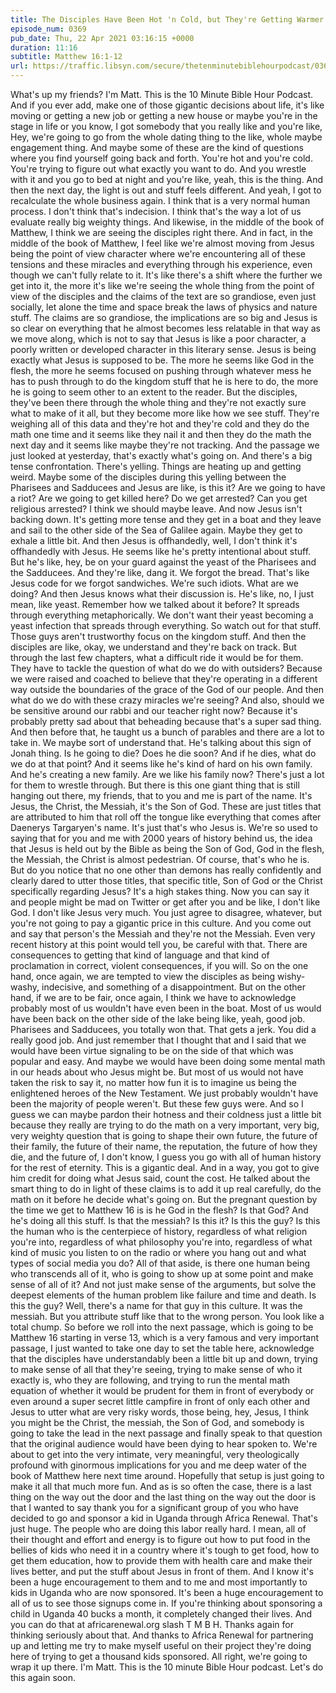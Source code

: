 ```yaml
---
title: The Disciples Have Been Hot 'n Cold, but They're Getting Warmer
episode_num: 0369
pub_date: Thu, 22 Apr 2021 03:16:15 +0000
duration: 11:16
subtitle: Matthew 16:1-12
url: https://traffic.libsyn.com/secure/thetenminutebiblehourpodcast/0369_-_The_Disciples_Have_Been_Hot_N_Cold_but_Theyre_Getting_Warmer.mp3
---
```


 What's up my friends? I'm Matt. This is the 10 Minute Bible Hour Podcast. And if you ever add, make one of those gigantic decisions about life, it's like moving or getting a new job or getting a new house or maybe you're in the stage in life or you know, I got somebody that you really like and you're like, Hey, we're going to go from the whole dating thing to the like, whole maybe engagement thing. And maybe some of these are the kind of questions where you find yourself going back and forth. You're hot and you're cold. You're trying to figure out what exactly you want to do. And you wrestle with it and you go to bed at night and you're like, yeah, this is the thing. And then the next day, the light is out and stuff feels different. And yeah, I got to recalculate the whole business again. I think that is a very normal human process. I don't think that's indecision. I think that's the way a lot of us evaluate really big weighty things. And likewise, in the middle of the book of Matthew, I think we are seeing the disciples right there. And in fact, in the middle of the book of Matthew, I feel like we're almost moving from Jesus being the point of view character where we're encountering all of these tensions and these miracles and everything through his experience, even though we can't fully relate to it. It's like there's a shift where the further we get into it, the more it's like we're seeing the whole thing from the point of view of the disciples and the claims of the text are so grandiose, even just socially, let alone the time and space break the laws of physics and nature stuff. The claims are so grandiose, the implications are so big and Jesus is so clear on everything that he almost becomes less relatable in that way as we move along, which is not to say that Jesus is like a poor character, a poorly written or developed character in this literary sense. Jesus is being exactly what Jesus is supposed to be. The more he seems like God in the flesh, the more he seems focused on pushing through whatever mess he has to push through to do the kingdom stuff that he is here to do, the more he is going to seem other to an extent to the reader. But the disciples, they've been there through the whole thing and they're not exactly sure what to make of it all, but they become more like how we see stuff. They're weighing all of this data and they're hot and they're cold and they do the math one time and it seems like they nail it and then they do the math the next day and it seems like maybe they're not tracking. And the passage we just looked at yesterday, that's exactly what's going on. And there's a big tense confrontation. There's yelling. Things are heating up and getting weird. Maybe some of the disciples during this yelling between the Pharisees and Sadducees and Jesus are like, is this it? Are we going to have a riot? Are we going to get killed here? Do we get arrested? Can you get religious arrested? I think we should maybe leave. And now Jesus isn't backing down. It's getting more tense and they get in a boat and they leave and sail to the other side of the Sea of Galilee again. Maybe they get to exhale a little bit. And then Jesus is offhandedly, well, I don't think it's offhandedly with Jesus. He seems like he's pretty intentional about stuff. But he's like, hey, be on your guard against the yeast of the Pharisees and the Sadducees. And they're like, dang it. We forgot the bread. That's like Jesus code for we forgot sandwiches. We're such idiots. What are we doing? And then Jesus knows what their discussion is. He's like, no, I just mean, like yeast. Remember how we talked about it before? It spreads through everything metaphorically. We don't want their yeast becoming a yeast infection that spreads through everything. So watch out for that stuff. Those guys aren't trustworthy focus on the kingdom stuff. And then the disciples are like, okay, we understand and they're back on track. But through the last few chapters, what a difficult ride it would be for them. They have to tackle the question of what do we do with outsiders? Because we were raised and coached to believe that they're operating in a different way outside the boundaries of the grace of the God of our people. And then what do we do with these crazy miracles we're seeing? And also, should we be sensitive around our rabbi and our teacher right now? Because it's probably pretty sad about that beheading because that's a super sad thing. And then before that, he taught us a bunch of parables and there are a lot to take in. We maybe sort of understand that. He's talking about this sign of Jonah thing. Is he going to die? Does he die soon? And if he dies, what do we do at that point? And it seems like he's kind of hard on his own family. And he's creating a new family. Are we like his family now? There's just a lot for them to wrestle through. But there is this one giant thing that is still hanging out there, my friends, that to you and me is part of the name. It's Jesus, the Christ, the Messiah, it's the Son of God. These are just titles that are attributed to him that roll off the tongue like everything that comes after Daenerys Targaryen's name. It's just that's who Jesus is. We're so used to saying that for you and me with 2000 years of history behind us, the idea that Jesus is held out by the Bible as being the Son of God, God in the flesh, the Messiah, the Christ is almost pedestrian. Of course, that's who he is. But do you notice that no one other than demons has really confidently and clearly dared to utter those titles, that specific title, Son of God or the Christ specifically regarding Jesus? It's a high stakes thing. Now you can say it and people might be mad on Twitter or get after you and be like, I don't like God. I don't like Jesus very much. You just agree to disagree, whatever, but you're not going to pay a gigantic price in this culture. And you come out and say that person's the Messiah and they're not the Messiah. Even very recent history at this point would tell you, be careful with that. There are consequences to getting that kind of language and that kind of proclamation in correct, violent consequences, if you will. So on the one hand, once again, we are tempted to view the disciples as being wishy-washy, indecisive, and something of a disappointment. But on the other hand, if we are to be fair, once again, I think we have to acknowledge probably most of us wouldn't have even been in the boat. Most of us would have been back on the other side of the lake being like, yeah, good job. Pharisees and Sadducees, you totally won that. That gets a jerk. You did a really good job. And just remember that I thought that and I said that we would have been virtue signaling to be on the side of that which was popular and easy. And maybe we would have been doing some mental math in our heads about who Jesus might be. But most of us would not have taken the risk to say it, no matter how fun it is to imagine us being the enlightened heroes of the New Testament. We just probably wouldn't have been the majority of people weren't. But these few guys were. And so I guess we can maybe pardon their hotness and their coldness just a little bit because they really are trying to do the math on a very important, very big, very weighty question that is going to shape their own future, the future of their family, the future of their name, the reputation, the future of how they die, and the future of, I don't know, I guess you go with all of human history for the rest of eternity. This is a gigantic deal. And in a way, you got to give him credit for doing what Jesus said, count the cost. He talked about the smart thing to do in light of these claims is to add it up real carefully, do the math on it before he decide what's going on. But the pregnant question by the time we get to Matthew 16 is is he God in the flesh? Is that God? And he's doing all this stuff. Is that the messiah? Is this it? Is this the guy? Is this the human who is the centerpiece of history, regardless of what religion you're into, regardless of what philosophy you're into, regardless of what kind of music you listen to on the radio or where you hang out and what types of social media you do? All of that aside, is there one human being who transcends all of it, who is going to show up at some point and make sense of all of it? And not just make sense of the arguments, but solve the deepest elements of the human problem like failure and time and death. Is this the guy? Well, there's a name for that guy in this culture. It was the messiah. But you attribute stuff like that to the wrong person. You look like a total chump. So before we roll into the next passage, which is going to be Matthew 16 starting in verse 13, which is a very famous and very important passage, I just wanted to take one day to set the table here, acknowledge that the disciples have understandably been a little bit up and down, trying to make sense of all that they're seeing, trying to make sense of who it exactly is, who they are following, and trying to run the mental math equation of whether it would be prudent for them in front of everybody or even around a super secret little campfire in front of only each other and Jesus to utter what are very risky words, those being, hey, Jesus, I think you might be the Christ, the messiah, the Son of God, and somebody is going to take the lead in the next passage and finally speak to that question that the original audience would have been dying to hear spoken to. We're about to get into the very intimate, very meaningful, very theologically profound with ginormous implications for you and me deep water of the book of Matthew here next time around. Hopefully that setup is just going to make it all that much more fun. And as is so often the case, there is a last thing on the way out the door and the last thing on the way out the door is that I wanted to say thank you for a significant group of you who have decided to go and sponsor a kid in Uganda through Africa Renewal. That's just huge. The people who are doing this labor really hard. I mean, all of their thought and effort and energy is to figure out how to put food in the bellies of kids who need it in a country where it's tough to get food, how to get them education, how to provide them with health care and make their lives better, and put the stuff about Jesus in front of them. And I know it's been a huge encouragement to them and to me and most importantly to kids in Uganda who are now sponsored. It's been a huge encouragement to all of us to see those signups come in. If you're thinking about sponsoring a child in Uganda 40 bucks a month, it completely changed their lives. And you can do that at africarenewal.org slash T M B H. Thanks again for thinking seriously about that. And thanks to Africa Renewal for partnering up and letting me try to make myself useful on their project they're doing here of trying to get a thousand kids sponsored. All right, we're going to wrap it up there. I'm Matt. This is the 10 minute Bible Hour podcast. Let's do this again soon.